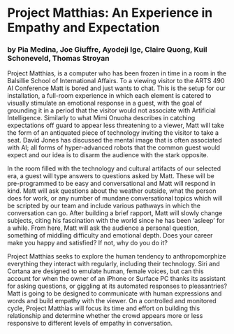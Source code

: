 # Project Matthias: An Experience in Empathy and Expectation
### by Pia Medina, Joe Giuffre, Ayodeji Ige, Claire Quong, Kuil Schoneveld, Thomas Stroyan 



Project Matthias, is a computer who has been frozen in time in a room in the Balsillie School of International Affairs. To a viewing visitor to the ARTS 490 AI Conference Matt is bored and just wants to chat. This is the setup for our installation, a full-room experience in which each element is catered to visually stimulate an emotional response in a guest, with the goal of grounding it in a period that the visitor would not associate with Artificial Intelligence. Similarly to what Mimi Onuoha describes in catching expectations off guard to appear less threatening to a viewer, Matt will take the form of an antiquated piece of technology inviting the visitor to take a seat. David Jones has discussed the mental image that is often associated with AI; all forms of hyper-advanced robots that the common guest would expect and our idea is to disarm the audience with the stark opposite.

In the room filled with the technology and cultural artifacts of our selected era, a guest will type answers to questions asked by Matt. These will be pre-programmed to be easy and conversational and Matt will respond in kind. Matt will ask questions about the weather outside, what the person does for work, or any number of mundane conversational topics which will be scripted by our team and include various pathways in which the conversation can go. After building a brief rapport, Matt will slowly change subjects, citing his fascination with the world since he has been ‘asleep’ for a while. From here, Matt will ask the audience a personal question, something of middling difficulty and emotional depth. Does your career make you happy and satisfied? If not, why do you do it? 

Project Matthias seeks to explore the human tendency to anthropomorphize everything they interact with regularly, including their technology. Siri and Cortana are designed to emulate human, female voices, but can this account for when the owner of an iPhone or Surface PC thanks its assistant for asking questions, or giggling at its automated responses to pleasantries? Matt is going to be designed to communicate with human expressions and words and build empathy with the viewer. On a controlled and monitored cycle, Project Matthias will focus its time and effort on building this relationship and determine whether the crowd appears more or less responsive to different levels of empathy in conversation.

